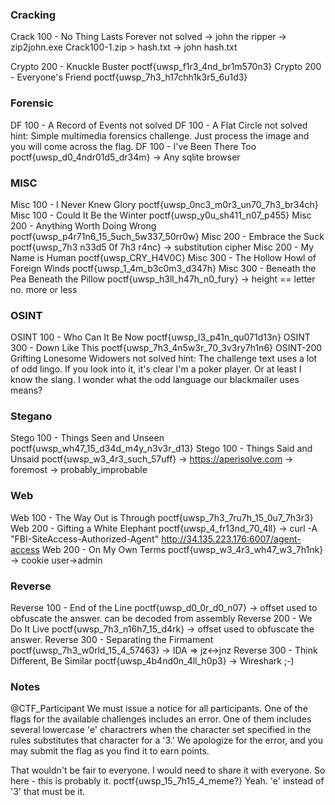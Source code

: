 ### Cracking

Crack 100 - No Thing Lasts Forever              not solved
-> john the ripper
-> zip2john.exe Crack100-1.zip > hash.txt
-> john hash.txt

Crypto 200 - Knuckle Buster                     poctf{uwsp_f1r3_4nd_br1m570n3}
Crypto 200 - Everyone's Friend                  poctf{uwsp_7h3_h17chh1k3r5_6u1d3}


### Forensic

DF 100 - A Record of Events                     not solved
DF 100 - A Flat Circle                          not solved
hint: Simple multimedia forensics challenge. Just process the image and you will come across the flag.
DF 100 - I've Been There Too                    poctf{uwsp_d0_4ndr01d5_dr34m}
-> Any sqlite browser


### MISC

Misc 100 - I Never Knew Glory                   poctf{uwsp_0nc3_m0r3_un70_7h3_br34ch}
Misc 100 - Could It Be the Winter               poctf{uwsp_y0u_sh411_n07_p455}
Misc 200 - Anything Worth Doing Wrong           poctf{uwsp_p4r71n6_15_5uch_5w337_50rr0w}
Misc 200 - Embrace the Suck                     poctf{uwsp_7h3 n33d5 0f 7h3 r4nc}
-> substitution cipher
Misc 200 - My Name is Human                     poctf{uwsp_CRY_H4V0C}
Misc 300 - The Hollow Howl of Foreign Winds     poctf{uwsp_1_4m_b3c0m3_d347h}
Misc 300 - Beneath the Pea Beneath the Pillow   poctf{uwsp_h3ll_h47h_n0_fury}
-> height == letter no. more or less


### OSINT

OSINT 100 - Who Can It Be Now                   poctf{uwsp_l3_p41n_qu071d13n}
OSINT 300 - Down Like This                      poctf{uwsp_7h3_4n5w3r_70_3v3ry7h1n6}
OSINT-200 Grifting Lonesome Widowers            not solved
hint: The challenge text uses a lot of odd lingo. If you look into it, it's clear I'm a poker player. Or at least I know the slang. I wonder what the odd language our blackmailer uses means?


### Stegano

Stego 100 - Things Seen and Unseen              poctf{uwsp_wh47_15_d34d_m4y_n3v3r_d13}
Stego 100 - Things Said and Unsaid              poctf{uwsp_w3_4r3_such_57uff}
-> https://aperisolve.com
-> foremost
-> probably_improbable


### Web

Web 100 - The Way Out is Through            poctf{uwsp_7h3_7ru7h_15_0u7_7h3r3}
Web 200 - Gifting a White Elephant          poctf{uwsp_4_fr13nd_70_4ll}
-> curl -A "FBI-SiteAccess-Authorized-Agent" http://34.135.223.176:6007/agent-access
Web 200 - On My Own Terms                   poctf{uwsp_w3_4r3_wh47_w3_7h1nk}
-> cookie user->admin


### Reverse

Reverse 100 - End of the Line               poctf{uwsp_d0_0r_d0_n07}
-> offset used to obfuscate the answer. can be decoded from assembly
Reverse 200 - We Do It Live                 poctf{uwsp_7h3_n16h7_15_d4rk}
-> offset used to obfuscate the answer.
Reverse 300 - Separating the Firmament      poctf{uwsp_7h3_w0rld_15_4_57463}
-> IDA => jz<->jnz
Reverse 300 - Think Different, Be Similar   poctf{uwsp_4b4nd0n_4ll_h0p3}
-> Wireshark ;-)


### Notes

@CTF_Participant We must issue a notice for all participants. One of the flags for the available challenges includes an error. One of them includes several lowercase 'e' charactrers when the character set specified in the rules substitutes that character for a '3.' We apologize for the error, and you may submit the flag as you find it to earn points.

That wouldn't be fair to everyone. I would need to share it with everyone. So here - this is probably it. poctf{uwsp_15_7h15_4_meme?} Yeah. 'e' instead of '3' that must be it. 